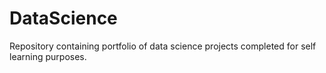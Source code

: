 # DataScience
Repository containing portfolio of data science projects completed for self learning purposes. 
